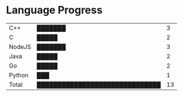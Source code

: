 Language Progress
=========
<table><tr><td>C++</td><td>&#9608;&#9608;&#9608;&#9608;&#9608;&#9608;&#9608;</td><td>3</td></tr><tr><td>C</td><td>&#9608;&#9608;&#9608;&#9608;&#9608;</td><td>2</td></tr><tr><td>NodeJS</td><td>&#9608;&#9608;&#9608;&#9608;&#9608;&#9608;&#9608;</td><td>3</td></tr><tr><td>Java</td><td>&#9608;&#9608;&#9608;&#9608;&#9608;</td><td>2</td></tr><tr><td>Go</td><td>&#9608;&#9608;&#9608;&#9608;&#9608;</td><td>2</td></tr><tr><td>Python</td><td>&#9608;&#9608;&#9608;</td><td>1</td></tr><tr><td>Total</td><td>&#9608;&#9608;&#9608;&#9608;&#9608;&#9608;&#9608;&#9608;&#9608;&#9608;&#9608;&#9608;&#9608;&#9608;&#9608;&#9608;&#9608;&#9608;&#9608;&#9608;&#9608;&#9608;&#9608;&#9608;&#9608;&#9608;&#9608;&#9608;&#9608;&#9608;</td><td>13</td></tr></table>